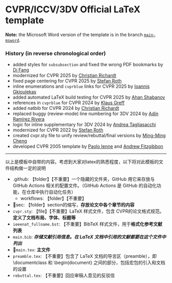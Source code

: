 # CVPR/ICCV/3DV Official LaTeX template 

**Note:** the Microsoft Word version of the template is in the branch [`main-msword`](https://github.com/cvpr-org/author-kit/tree/main-msword).

### History (in reverse chronological order)

- added styles for `subsubsection` and fixed the wrong PDF bookmarks by [Di Fang](https://github.com/fang-d)
- modernized for CVPR 2025 by [Christian Richardt](https://richardt.name/)
- fixed page centering for CVPR 2025 by [Stefan Roth](mailto:stefan.roth@NOSPAMtu-darmstadt.de)
- inline enumerations and `cvprblue` links for CVPR 2025 by [Ioannis Gkioulekas
](https://www.cs.cmu.edu/~igkioule/)
- added automated LaTeX build testing for CVPR 2025 by [Ahan Shabanov](https://ahanio.github.io)
- references in `cvprblue` for CVPR 2024 by [Klaus Greff](https://github.com/Qwlouse) 
- added natbib for CVPR 2024 by [Christian Richardt](https://richardt.name/)
- replaced buggy (review-mode) line numbering for 3DV 2024 by [Adín Ramírez Rivera
](https://openreview.net/profile?id=~Ad%C3%ADn_Ram%C3%ADrez_Rivera1)
- logic for inline supplementary for 3DV 2024 by [Andrea Tagliasacchi](https://taiya.github.io) 
- modernized for CVPR 2022 by [Stefan Roth](mailto:stefan.roth@NOSPAMtu-darmstadt.de)
- created cvpr.sty file to unify review/rebuttal/final versions by [Ming-Ming Cheng](https://github.com/MCG-NKU/CVPR_Template)
- developed CVPR 2005 template  by [Paolo Ienne](mailto:Paolo.Ienne@di.epfl.ch) and [Andrew Fitzgibbon](mailto:awf@acm.org)

------------------------------------------------------------------------------
以上是模板中自带的内容。考虑到大家对latex的熟悉程度，以下将对此模板的文件结构做一定的说明

- .github: 【folder】【不重要】一个隐藏的文件夹，GitHub 用它来存放与 GitHub Actions 相关的配置文件。（GitHub Actions 是 GitHub 的自动化功能，在仓库中执行自动化任务）
  - workflows: 【folder】【不重要】
- 🚩sec: 【folder】section的缩写，**存放论文中各个章节的内容**
- `cvpr.sty`: 【file】【不重要】LaTeX 样式文件，包含 CVPR的论文格式规范。**定义了文档布局、字体、标题等**
- `ieeenat_fullname.bst`: 【不重要】BibTeX 样式文件，用于**格式化参考文献列表**
- `main.bib`: **_存储文献引用信息。在 LaTeX 文档中引用的文献都要在这个文件中列出_**
- 🚩`main.tex`: **主文件**
- `preamble.tex`: 【不重要】包含了 LaTeX 文档的导言区（preamble），即 \documentclass 和 \begin{document} 之间的部分，包括宏包的引入和文档的设置
- `rebuttal.tex`: 【不重要】回应审稿人意见的反驳信